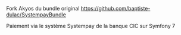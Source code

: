 Fork Akyos du bundle original https://github.com/baptiste-dulac/SystempayBundle

Paiement via le système Systempay de la banque CIC sur Symfony 7